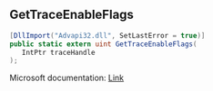 ## GetTraceEnableFlags

```csharp
[DllImport("Advapi32.dll", SetLastError = true)]
public static extern uint GetTraceEnableFlags(
   IntPtr traceHandle
);
```

Microsoft documentation: [Link](https://docs.microsoft.com/en-us/windows/win32/api/evntrace/nf-evntrace-gettraceenableflags)
